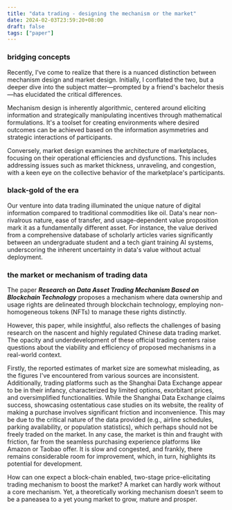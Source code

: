 ```yaml
---
title: "data trading - designing the mechanism or the market"
date: 2024-02-03T23:59:20+08:00
draft: false
tags: ["paper"]
---
```


### bridging concepts

Recently, I've come to realize that there is a nuanced distinction between mechanism design and market design. Initially, I conflated the two, but a deeper dive into the subject matter—prompted by a friend's bachelor thesis—has elucidated the critical differences.

Mechanism design is inherently algorithmic, centered around eliciting information and strategically manipulating incentives through mathematical formulations. It's a toolset for creating environments where desired outcomes can be achieved based on the information asymmetries and strategic interactions of participants.

Conversely, market design examines the architecture of marketplaces, focusing on their operational efficiencies and dysfunctions. This includes addressing issues such as market thickness, unraveling, and congestion, with a keen eye on the collective behavior of the marketplace's participants.

### black-gold of the era

Our venture into data trading illuminated the unique nature of digital information compared to traditional commodities like oil. Data's near non-rivalrous nature, ease of transfer, and usage-dependent value proposition mark it as a fundamentally different asset. For instance, the value derived from a comprehensive database of scholarly articles varies significantly between an undergraduate student and a tech giant training AI systems, underscoring the inherent uncertainty in data's value without actual deployment.

### the market or mechanism of trading data

The paper ***Research on Data Asset Trading Mechanism Based on Blockchain Technology*** proposes a mechanism where data ownership and usage rights are delineated through blockchain technology, employing non-homogeneous tokens (NFTs) to manage these rights distinctly.

However, this paper, while insightful, also reflects the challenges of basing research on the nascent and highly regulated Chinese data trading market. The opacity and underdevelopment of these official trading centers raise questions about the viability and efficiency of proposed mechanisms in a real-world context.

Firstly, the reported estimates of market size are somewhat misleading, as the figures I've encountered from various sources are inconsistent. Additionally, trading platforms such as the Shanghai Data Exchange appear to be in their infancy, characterized by limited options, exorbitant prices, and oversimplified functionalities. While the Shanghai Data Exchange claims success, showcasing ostentatious case studies on its website, the reality of making a purchase involves significant friction and inconvenience. This may be due to the critical nature of the data provided (e.g., airline schedules, parking availability, or population statistics), which perhaps should not be freely traded on the market. In any case, the market is thin and fraught with friction, far from the seamless purchasing experience platforms like Amazon or Taobao offer. It is slow and congested, and frankly, there remains considerable room for improvement, which, in turn, highlights its potential for development.

How can one expect a block-chain enabled, two-stage price-elicitating trading mechanism to boost the market? A market can hardly work without a core mechanism. Yet, a theoretically working mechanism doesn't seem to be a paneasea to a yet young market to grow, mature and prosper.
